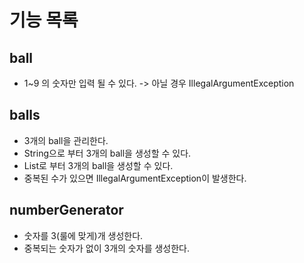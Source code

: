 # 기능 목록

## ball

- 1~9 의 숫자만 입력 될 수 있다. -> 아닐 경우 IllegalArgumentException

## balls

- 3개의 ball을 관리한다.
- String으로 부터 3개의 ball을 생성할 수 있다.
- List<integer>로 부터 3개의 ball을 생성할 수 있다.
- 중복된 수가 있으면 IllegalArgumentException이 발생한다.

## numberGenerator

- 숫자를 3(룰에 맞게)개 생성한다.
- 중복되는 숫자가 없이 3개의 숫자를 생성한다.